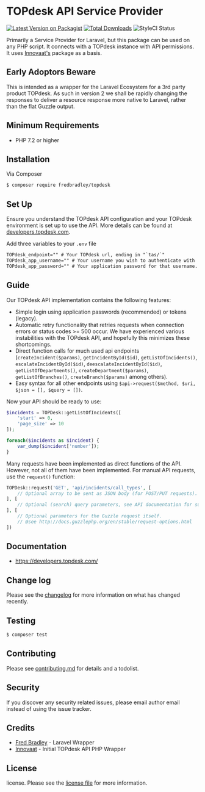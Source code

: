 # TOPdesk API Service Provider

[![Latest Version on Packagist](https://img.shields.io/packagist/v/fredbradley/cacher.svg?style=flat-square)](https://packagist.org/packages/fredbradley/cacher)
[![Total Downloads](https://img.shields.io/packagist/dt/fredbradley/cacher.svg?style=flat-square)](https://packagist.org/packages/fredbradley/xirrusapi)
![StyleCI Status](https://github.styleci.io/repos/270444651/shield)


Primarily a Service Provider for Laravel, but this package can be used on any PHP script. It connects with a TOPdesk instance with API permissions. It uses [Innovaat's](https://github.com/innovaat/topdesk-php) package as a basis.  

## Early Adoptors Beware
This is intended as a wrapper for the Laravel Ecosystem for a 3rd party product TOPdesk. As such in version 2 we shall be rapidly changing the responses to deliver a resource response more native to Laravel, rather than the flat Guzzle output.

## Minimum Requirements
- PHP 7.2 or higher

## Installation

Via Composer

``` bash
$ composer require fredbradley/topdesk
```

## Set Up
Ensure you understand the TOPdesk API configuration and your TOPdesk environment is set up to use the API. More details can be found at [developers.topdesk.com](https://developers.topdesk.com/tutorial.html#:~:text=To%20create%20an%20Application%20password,in%20the%20Application%20passwords%20block.&text=In%20addition%20to%20a%20name,be%20set%20for%20the%20password.).

Add three variables to your `.env` file
``` txt
TOPdesk_endpoint="" # Your TOPdesk url, ending in "`tas/`"
TOPdesk_app_username="" # Your username you wish to authenticate with
TOPdesk_app_password="" # Your application password for that username. 
```


## Guide
Our TOPdesk API implementation contains the following features:
- Simple login using application passwords (recommended) or tokens (legacy).
- Automatic retry functionality that retries requests when connection errors or status codes >= 500 occur.
 We have experienced various instabilities with the TOPdesk API, and hopefully this minimizes these shortcomings. 
- Direct function calls for much used api endpoints (`createIncident($params)`, `getIncidentById($id)`,
`getListOfIncidents()`, `escalateIncidentById($id)`, `deescalateIncidentById($id)`, `getListOfDepartments()`,
`createDepartment($params)`, `getListOfBranches()`, `createBranch($params)` among others).
- Easy syntax for all other endpoints using `$api->request($method, $uri, $json = [], $query = [])`.


Now your API should be ready to use:
```php
$incidents = TOPDesk::getListOfIncidents([
    'start' => 0,
    'page_size' => 10
]);

foreach($incidents as $incident) {
    var_dump($incident['number']);
}
```

Many requests have been implemented as direct functions of the API. However, not all of them have been implemented.
For manual API requests, use the `request()` function:
```php
TOPDesk::request('GET', 'api/incidents/call_types', [
    // Optional array to be sent as JSON body (for POST/PUT requests).
], [
    // Optional (search) query parameters, see API documentation for supported values.
], [
    // Optional parameters for the Guzzle request itself.
    // @see http://docs.guzzlephp.org/en/stable/request-options.html
])
```

## Documentation
- https://developers.topdesk.com/

## Change log

Please see the [changelog](changelog.md) for more information on what has changed recently.

## Testing

``` bash
$ composer test
```

## Contributing

Please see [contributing.md](contributing.md) for details and a todolist.

## Security

If you discover any security related issues, please email author email instead of using the issue tracker.

## Credits

- [Fred Bradley](https://www.fredbradley.uk) - Laravel Wrapper
- [Innovaat](https://github.com/innovaat/topdesk-php) - Initial TOPdesk API PHP Wrapper

## License

license. Please see the [license file](license.md) for more information.

